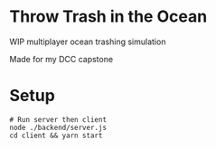 # Throw Trash in the Ocean

WIP multiplayer ocean trashing simulation

Made for my DCC capstone

# Setup

    # Run server then client
	node ./backend/server.js
	cd client && yarn start